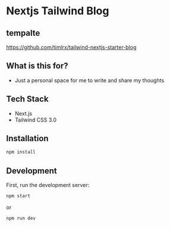 # Nextjs Tailwind Blog

## tempalte

https://github.com/timlrx/tailwind-nextjs-starter-blog

## What is this for?

- Just a personal space for me to write and share my thoughts

## Tech Stack

- Next.js
- Tailwind CSS 3.0

## Installation

```bash
npm install
```

## Development

First, run the development server:

```bash
npm start
```

or

```bash
npm run dev
```
